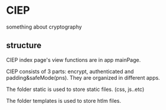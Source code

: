 # CIEP
something about cryptography

## structure

CIEP index page's view functions are in app mainPage.

CIEP consists of 3 parts: encrypt, authenticated and padding&safeMode(pns). They are organized in different apps.

The folder static is used to store static files. (css, js..etc)

The folder templates is used to store htlm files.